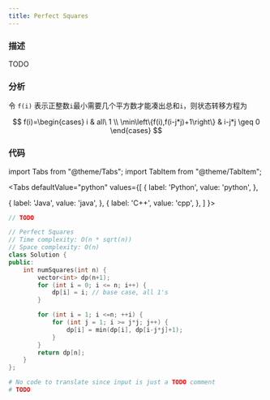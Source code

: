 ```yaml
---
title: Perfect Squares
---
```


### 描述

TODO

### 分析

令 `f(i)` 表示正整数`i`最小需要几个平方数才能凑出总和`i`，则状态转移方程为

$$
f(i)=\begin{cases}
i & all\ 1 \\
\min\left\{f(i),f(i-j*j)+1\right\} & i-j*j \geq 0
\end{cases}
$$

### 代码

import Tabs from "@theme/Tabs";
import TabItem from "@theme/TabItem";

<Tabs 
defaultValue="python"
values={[
{ label: 'Python', value: 'python', },

{ label: 'Java', value: 'java', },
{ label: 'C++', value: 'cpp', },
]
}>
<TabItem value="java">

```java
// TODO
```

</TabItem>
<TabItem value="cpp">

```cpp
// Perfect Squares
// Time complexity: O(n * sqrt(n))
// Space complexity: O(n)
class Solution {
public:
    int numSquares(int n) {
        vector<int> dp(n+1);
        for (int i = 0; i <= n; i++) {
            dp[i] = i; // base case, all 1's
        }

        for (int i = 1; i <=n; ++i) {
            for (int j = 1; i >= j*j; j++) {
                dp[i] = min(dp[i], dp[i-j*j]+1);
            }
        }
        return dp[n];
    }
};
```

</TabItem>

<TabItem value="python">

```python
# No code to translate since input is just a TODO comment
# TODO
```

</TabItem>
</Tabs>
